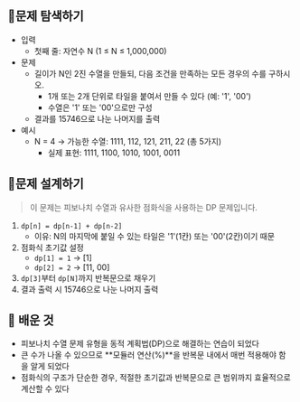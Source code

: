 ## 📍문제 탐색하기

- 입력
    - 첫째 줄: 자연수 N (1 ≤ N ≤ 1,000,000)
- 문제
    - 길이가 N인 2진 수열을 만들되, 다음 조건을 만족하는 모든 경우의 수를 구하시오.
        - 1개 또는 2개 단위로 타일을 붙여서 만들 수 있다 (예: '1', '00')
        - 수열은 '1' 또는 '00'으로만 구성
    - 결과를 15746으로 나눈 나머지를 출력
- 예시
    - N = 4 → 가능한 수열: 1111, 112, 121, 211, 22 (총 5가지)
        - 실제 표현: 1111, 1100, 1010, 1001, 0011

## 📍문제 설계하기

> 이 문제는 피보나치 수열과 유사한 점화식을 사용하는 DP 문제입니다.
> 
1. `dp[n] = dp[n-1] + dp[n-2]`
    - 이유: N의 마지막에 붙일 수 있는 타일은 '1'(1칸) 또는 '00'(2칸)이기 때문
2. 점화식 초기값 설정
    - `dp[1] = 1` → [1]
    - `dp[2] = 2` → [11, 00]
3. `dp[3]`부터 `dp[N]`까지 반복문으로 채우기
4. 결과 출력 시 15746으로 나눈 나머지 출력

## 🥕 배운 것

- 피보나치 수열 문제 유형을 동적 계획법(DP)으로 해결하는 연습이 되었다
- 큰 수가 나올 수 있으므로 **모듈러 연산(%)**을 반복문 내에서 매번 적용해야 함을 알게 되었다
- 점화식의 구조가 단순한 경우, 적절한 초기값과 반복문으로 큰 범위까지 효율적으로 계산할 수 있다
